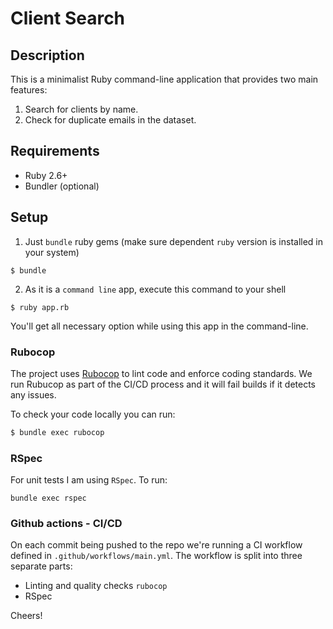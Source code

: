 # Client Search

## Description
This is a minimalist Ruby command-line application that provides two main features:
1. Search for clients by name.
2. Check for duplicate emails in the dataset.

## Requirements
- Ruby 2.6+
- Bundler (optional)

## Setup

1. Just `bundle` ruby gems (make sure dependent `ruby` version is installed in your system)
```shell
$ bundle
```

2. As it is a `command line` app, execute this command to your shell
```shell
$ ruby app.rb
```
You'll get all necessary option while using this app in the command-line. 

### Rubocop
The project uses [Rubocop](https://github.com/rubocop/rubocop) to lint code and enforce coding standards. We run Rubucop as part of the CI/CD process and it will fail builds if it detects any issues.

To check your code locally you can run:

```sh
$ bundle exec rubocop
```

### RSpec
For unit tests I am using `RSpec`. To run:
```shell
bundle exec rspec
```

### Github actions - CI/CD
On each commit being pushed to the repo we're running a CI workflow defined in `.github/workflows/main.yml`. The workflow is split into three separate parts:
* Linting and quality checks `rubocop`
* RSpec

Cheers!
